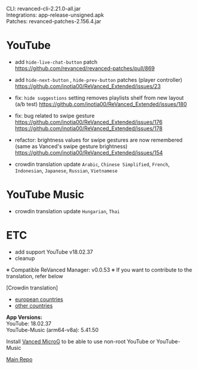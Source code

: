 CLI: revanced-cli-2.21.0-all.jar  
Integrations: app-release-unsigned.apk  
Patches: revanced-patches-2.156.4.jar  

YouTube
==
- add `hide-live-chat-button` patch https://github.com/revanced/revanced-patches/pull/869
- add `hide-next-button` , `hide-prev-button` patches (player controller)  https://github.com/inotia00/ReVanced_Extended/issues/23
- fix: `hide suggestions` setting removes playlists shelf from new layout (a/b test) https://github.com/inotia00/ReVanced_Extended/issues/180
- fix: bug related to swipe gesture https://github.com/inotia00/ReVanced_Extended/issues/176 https://github.com/inotia00/ReVanced_Extended/issues/178
- refactor: brightness values for swipe gestures are now remembered (same as Vanced's swipe gesture brightness) https://github.com/inotia00/ReVanced_Extended/issues/154

- crowdin translation update
`Arabic`, `Chinese Simplified`, `French`, `Indonesian`, `Japanese`, `Russian`, `Vietnamese`

YouTube Music
==
- crowdin translation update
`Hungarian`, `Thai`

ETC
==
- add support YouTube v18.02.37
- cleanup

※ Compatible ReVanced Manager: v0.0.53
※ If you want to contribute to the translation, refer below

[Crowdin translation]
- [european countries](https://crowdin.com/project/revancedextendedeu)
- [other countries](https://crowdin.com/project/revancedextended)
  
**App Versions:**  
YouTube: 18.02.37  
YouTube-Music (arm64-v8a): 5.41.50  

Install [Vanced MicroG](https://github.com/inotia00/VancedMicroG/releases) to be able to use non-root YouTube or YouTube-Music  

[Main Repo](https://github.com/NoName-exe/revanced-extended-mnml)  
